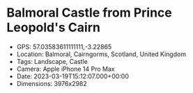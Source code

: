 # Balmoral Castle from Prince Leopold's Cairn

- GPS: 57.03583611111111,-3.22865
- Location: Balmoral, Cairngorms, Scotland, United Kingdom
- Tags: Landscape, Castle
- Camera: Apple iPhone 14 Pro Max
- Date: 2023-03-19T15:12:07.000+00:00
- Dimensions: 3976x2982
